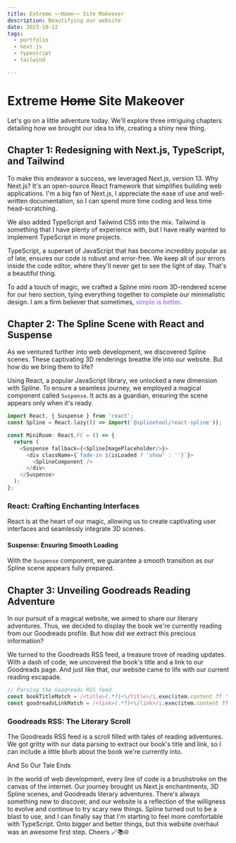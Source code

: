 ```yaml
---
title: Extreme ~~Home~~ Site Makeover
description: Beautifying our website
date: 2023-10-12
tags:
  - portfolio
  - next.js
  - typescript
  - tailwind

---
```


# Extreme ~~Home~~ Site Makeover

Let's go on a little adventure today. We'll explore three intriguing chapters detailing how we brought our idea to life, creating a shiny new thing.

## Chapter 1: Redesigning with Next.js, TypeScript, and Tailwind

To make this endeavor a success, we leveraged Next.js, version 13. Why Next.js? It's an open-source React framework that simplifies building web applications. I'm a big fan of Next.js, I appreciate the ease of use and well-written documentation, so I can spend more time coding and less time head-scratching.

We also added TypeScript and Tailwind CSS into the mix. Tailwind is something that I have plenty of experience with, but I have really wanted to implement TypeScript in more projects. 

TypeScript, a superset of JavaScript that has become incredibly popular as of late, ensures our code is robust and error-free. We keep all of our errors inside the code editor, where they'll never get to see the light of day. That's a beautiful thing. 

To add a touch of magic, we crafted a Spline mini room 3D-rendered scene for our hero section, tying everything together to complete our minimalistic design. I am a firm believer that sometimes, <span style="color:#a64dff">simple is better</span>.


## Chapter 2: The Spline Scene with React and Suspense

As we ventured further into web development, we discovered Spline scenes. These captivating 3D renderings breathe life into our website. But how do we bring them to life?

Using React, a popular JavaScript library, we unlocked a new dimension with Spline. To ensure a seamless journey, we employed a magical component called `Suspense`. It acts as a guardian, ensuring the scene appears only when it's ready.

```javascript
import React, { Suspense } from 'react';
const Spline = React.lazy(() => import('@splinetool/react-spline'));

const MiniRoom: React.FC = () => {
  return (
    <Suspense fallback={<SplineImagePlaceholder/>}>
      <div className={`fade-in ${isLoaded ? 'show' : ''}`}>
        <SplineComponent />
      </div>
    </Suspense>
  );
};
```

### React: Crafting Enchanting Interfaces

React is at the heart of our magic, allowing us to create captivating user interfaces and seamlessly integrate 3D scenes.

#### Suspense: Ensuring Smooth Loading

With the `Suspense` component, we guarantee a smooth transition as our Spline scene appears fully prepared.

## Chapter 3: Unveiling Goodreads Reading Adventure

In our pursuit of a magical website, we aimed to share our literary adventures. Thus, we decided to display the book we're currently reading from our Goodreads profile. But how did we extract this precious information?

We turned to the Goodreads RSS feed, a treasure trove of reading updates. With a dash of code, we uncovered the book's title and a link to our Goodreads page. And just like that, our website came to life with our current reading escapade.

```javascript
// Parsing the Goodreads RSS feed
const bookTitleMatch = /<title>(.*?)<\/title>/i.exec(item.content ?? '');
const goodreadsLinkMatch = /<link>(.*?)<\/link>/i.exec(item.content ?? '');
```

### Goodreads RSS: The Literary Scroll

The Goodreads RSS feed is a scroll filled with tales of reading adventures. We got gritty with our data parsing to extract our book's title and link, so I can include a little blurb about the book we're currently into.

And So Our Tale Ends

In the world of web development, every line of code is a brushstroke on the canvas of the internet. Our journey brought us Next.js enchantments, 3D Spline scenes, and Goodreads literary adventures. There's always something new to discover, and our website is a reflection of the willigness to evolve and continue to try scary new things. Spline turned out to be a blast to use, and I can finally say that I'm starting to feel more comfortable with TypeScript. Onto bigger and better things, but this website overhaul was an awesome first step. Cheers 🪄📚🌐